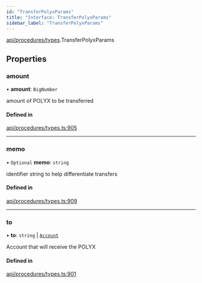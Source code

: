 ```yaml
---
id: "TransferPolyxParams"
title: "Interface: TransferPolyxParams"
sidebar_label: "TransferPolyxParams"
---
```


[api/procedures/types](../../../../../modules/API/Procedures/Types/Types.md).TransferPolyxParams

## Properties

### amount

• **amount**: `BigNumber`

amount of POLYX to be transferred

#### Defined in

[api/procedures/types.ts:905](https://github.com/PolymeshAssociation/polymesh-sdk/blob/0dbd0ebd0/src/api/procedures/types.ts#L905)

___

### memo

• `Optional` **memo**: `string`

identifier string to help differentiate transfers

#### Defined in

[api/procedures/types.ts:909](https://github.com/PolymeshAssociation/polymesh-sdk/blob/0dbd0ebd0/src/api/procedures/types.ts#L909)

___

### to

• **to**: `string` \| [`Account`](../../../../../classes/API/Entities/Account/Account.md)

Account that will receive the POLYX

#### Defined in

[api/procedures/types.ts:901](https://github.com/PolymeshAssociation/polymesh-sdk/blob/0dbd0ebd0/src/api/procedures/types.ts#L901)
